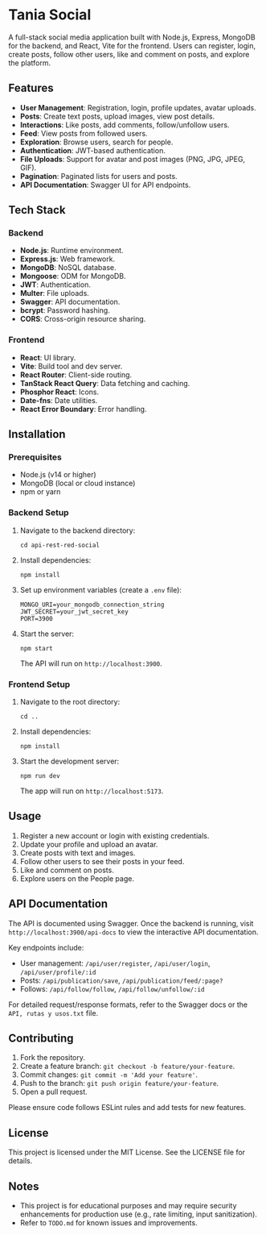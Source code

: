 # Tania Social

A full-stack social media application built with Node.js, Express, MongoDB for the backend, and React, Vite for the frontend. Users can register, login, create posts, follow other users, like and comment on posts, and explore the platform.

## Features

- **User Management**: Registration, login, profile updates, avatar uploads.
- **Posts**: Create text posts, upload images, view post details.
- **Interactions**: Like posts, add comments, follow/unfollow users.
- **Feed**: View posts from followed users.
- **Exploration**: Browse users, search for people.
- **Authentication**: JWT-based authentication.
- **File Uploads**: Support for avatar and post images (PNG, JPG, JPEG, GIF).
- **Pagination**: Paginated lists for users and posts.
- **API Documentation**: Swagger UI for API endpoints.

## Tech Stack

### Backend
- **Node.js**: Runtime environment.
- **Express.js**: Web framework.
- **MongoDB**: NoSQL database.
- **Mongoose**: ODM for MongoDB.
- **JWT**: Authentication.
- **Multer**: File uploads.
- **Swagger**: API documentation.
- **bcrypt**: Password hashing.
- **CORS**: Cross-origin resource sharing.

### Frontend
- **React**: UI library.
- **Vite**: Build tool and dev server.
- **React Router**: Client-side routing.
- **TanStack React Query**: Data fetching and caching.
- **Phosphor React**: Icons.
- **Date-fns**: Date utilities.
- **React Error Boundary**: Error handling.

## Installation

### Prerequisites
- Node.js (v14 or higher)
- MongoDB (local or cloud instance)
- npm or yarn

### Backend Setup
1. Navigate to the backend directory:
   ```
   cd api-rest-red-social
   ```
2. Install dependencies:
   ```
   npm install
   ```
3. Set up environment variables (create a `.env` file):
   ```
   MONGO_URI=your_mongodb_connection_string
   JWT_SECRET=your_jwt_secret_key
   PORT=3900
   ```
4. Start the server:
   ```
   npm start
   ```
   The API will run on `http://localhost:3900`.

### Frontend Setup
1. Navigate to the root directory:
   ```
   cd ..
   ```
2. Install dependencies:
   ```
   npm install
   ```
3. Start the development server:
   ```
   npm run dev
   ```
   The app will run on `http://localhost:5173`.

## Usage

1. Register a new account or login with existing credentials.
2. Update your profile and upload an avatar.
3. Create posts with text and images.
4. Follow other users to see their posts in your feed.
5. Like and comment on posts.
6. Explore users on the People page.

## API Documentation

The API is documented using Swagger. Once the backend is running, visit `http://localhost:3900/api-docs` to view the interactive API documentation.

Key endpoints include:
- User management: `/api/user/register`, `/api/user/login`, `/api/user/profile/:id`
- Posts: `/api/publication/save`, `/api/publication/feed/:page?`
- Follows: `/api/follow/follow`, `/api/follow/unfollow/:id`

For detailed request/response formats, refer to the Swagger docs or the `API, rutas y usos.txt` file.

## Contributing

1. Fork the repository.
2. Create a feature branch: `git checkout -b feature/your-feature`.
3. Commit changes: `git commit -m 'Add your feature'`.
4. Push to the branch: `git push origin feature/your-feature`.
5. Open a pull request.

Please ensure code follows ESLint rules and add tests for new features.

## License

This project is licensed under the MIT License. See the LICENSE file for details.

## Notes

- This project is for educational purposes and may require security enhancements for production use (e.g., rate limiting, input sanitization).
- Refer to `TODO.md` for known issues and improvements.